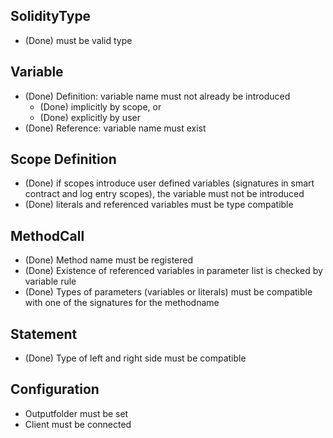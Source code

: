 ## SolidityType
- (Done) must be valid type

## Variable
- (Done) Definition: variable name must not already be introduced 
  - (Done) implicitly by scope, or
  - (Done) explicitly by user
- (Done) Reference: variable name must exist

## Scope Definition
- (Done) if scopes introduce user defined variables (signatures in smart contract and log entry scopes), the variable must not be introduced
- (Done) literals and referenced variables must be type compatible 

## MethodCall
- (Done) Method name must be registered
- (Done) Existence of referenced variables in parameter list is checked by variable rule
- (Done) Types of parameters (variables or literals) must be compatible with one of the signatures for the methodname

## Statement
- (Done) Type of left and right side must be compatible

## Configuration
- Outputfolder must be set
- Client must be connected